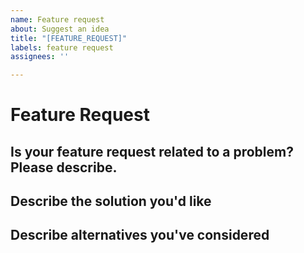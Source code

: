 ```yaml
---
name: Feature request
about: Suggest an idea
title: "[FEATURE_REQUEST]"
labels: feature request
assignees: ''

---
```


# Feature Request

## Is your feature request related to a problem? Please describe.
<!-- A clear and concise description of what the problem is. Ex. I'm always frustrated when [...] -->

## Describe the solution you'd like

<!-- A clear and concise description of what you want to happen. -->

## Describe alternatives you've considered

<!-- A clear and concise description of any alternative solutions or features you've considered. -->
